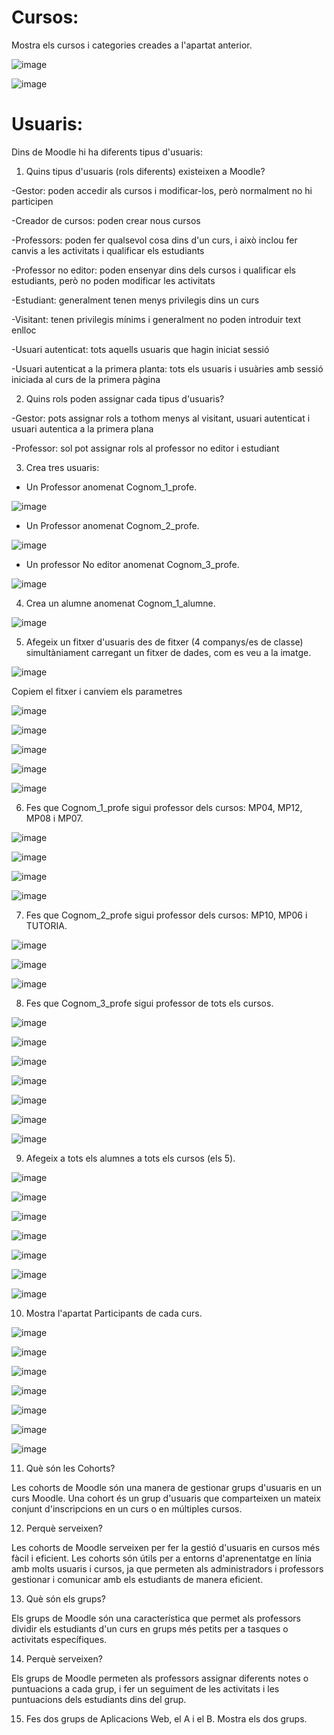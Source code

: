 # Cursos:

Mostra els cursos i categories creades a l'apartat anterior.

![image](https://user-images.githubusercontent.com/114162276/212097162-54280418-f24b-4028-baa6-aa4d952cecc3.png)

![image](https://user-images.githubusercontent.com/114162276/212097438-fe207437-bc70-443c-a428-f1c7871a8efe.png)

# Usuaris:

Dins de Moodle hi ha diferents tipus d'usuaris:

1. Quins tipus d'usuaris (rols diferents) existeixen a Moodle?

-Gestor: poden accedir als cursos i modificar-los, però normalment no hi participen

-Creador de cursos: poden crear nous cursos

-Professors: poden fer qualsevol cosa dins d'un curs, i això inclou fer canvis a les activitats i qualificar els estudiants

-Professor no editor: poden ensenyar dins dels cursos i qualificar els estudiants, però no poden modificar les activitats

-Estudiant: generalment tenen menys privilegis dins un curs

-Visitant: tenen privilegis mínims i generalment no poden introduir text enlloc

-Usuari autenticat: tots aquells usuaris que hagin iniciat sessió

-Usuari autenticat a la primera planta: tots els usuaris i usuàries amb sessió iniciada al curs de la primera pàgina

2. Quins rols poden assignar cada tipus d'usuaris?

-Gestor: pots assignar rols a tothom menys al visitant, usuari autenticat i usuari autentica a la primera plana

-Professor: sol pot assignar rols al professor no editor i estudiant

3. Crea tres usuaris:
  - Un Professor anomenat Cognom_1_profe.

![image](https://user-images.githubusercontent.com/114162276/212106253-a7fa82f8-343d-4400-b2ef-1b4629e23897.png)

  - Un Professor anomenat Cognom_2_profe.

![image](https://user-images.githubusercontent.com/114162276/212106787-02487f35-6d91-4cb3-a8cd-2da6fa5e8999.png)

  - Un professor No editor anomenat Cognom_3_profe.

![image](https://user-images.githubusercontent.com/114162276/212107468-7cc600b7-11bf-4407-90db-f62c11461797.png)

4.  Crea un alumne anomenat Cognom_1_alumne.

![image](https://user-images.githubusercontent.com/114162276/212109839-8a552336-9efb-436e-8121-3cdaef03c5e0.png)

5.  Afegeix un fitxer d'usuaris des de fitxer (4 companys/es de classe) simultàniament carregant un fitxer de dades, com es veu a la imatge.

![image](https://user-images.githubusercontent.com/110727546/205681118-13764074-331b-42b7-b051-38f816f8b931.png)

Copiem el fitxer i canviem els parametres

![image](https://user-images.githubusercontent.com/114162276/212115508-5addc053-4938-485b-bf00-aa689590e7d7.png)

![image](https://user-images.githubusercontent.com/114162276/212113249-033c7ebe-1934-46d9-9f38-e7180a2853db.png)

![image](https://user-images.githubusercontent.com/114162276/212113432-93e67e65-0efe-489f-aedf-fc9ba9f2d39a.png)

![image](https://user-images.githubusercontent.com/114162276/212116145-39e4c61f-1c14-48d9-a9f1-01fa77e96315.png)

![image](https://user-images.githubusercontent.com/114162276/212116425-26529075-cfc5-450f-a7a4-cc96bebcf0aa.png)

6. Fes que Cognom_1_profe sigui professor dels cursos: MP04, MP12, MP08 i MP07.

![image](https://user-images.githubusercontent.com/114162276/213226517-fd8122a9-86bc-4bd0-ac05-2a6e3918f371.png)

![image](https://user-images.githubusercontent.com/114162276/213226981-b8c85668-8d53-493e-b277-3909755a7571.png)

![image](https://user-images.githubusercontent.com/114162276/213227649-9b96bc9f-acb0-4a40-ae28-5d379a09a354.png)

![image](https://user-images.githubusercontent.com/114162276/213227915-8891c577-0820-4c63-b529-012aa9435afe.png)

7. Fes que Cognom_2_profe sigui professor dels cursos: MP10, MP06 i TUTORIA.

![image](https://user-images.githubusercontent.com/114162276/213229777-beecdfd3-b5cd-4114-84f4-95d0e1dff763.png)

![image](https://user-images.githubusercontent.com/114162276/213230383-e1bf1ca9-50af-4762-b7f4-d0f0c2dfa5dc.png)

![image](https://user-images.githubusercontent.com/114162276/213230650-dcaa8671-60cb-4075-9784-f6630136aae4.png)

8. Fes que Cognom_3_profe sigui professor de tots els cursos.

![image](https://user-images.githubusercontent.com/114162276/213232769-9427bc9b-00d1-4701-b015-0330951a4081.png)

![image](https://user-images.githubusercontent.com/114162276/213233005-64d3cce5-5986-401b-9e58-f916486c534e.png)

![image](https://user-images.githubusercontent.com/114162276/213233338-13a8e807-7648-42d6-b28b-c18c14614134.png)

![image](https://user-images.githubusercontent.com/114162276/213233667-0fe0cc21-81ff-4ee5-93d0-626258a69c21.png)

![image](https://user-images.githubusercontent.com/114162276/213233921-5fd0a9da-4afb-46a1-bcf5-c35f405ebbcd.png)

![image](https://user-images.githubusercontent.com/114162276/213234117-87c8c871-565e-4151-97a0-7ea329b31cb3.png)

![image](https://user-images.githubusercontent.com/114162276/213234336-419220db-ed7d-40b0-9f4d-ed5b9610ca21.png)

9. Afegeix a tots els alumnes a tots els cursos (els 5).

![image](https://user-images.githubusercontent.com/114162276/213236632-85f88017-9da7-4588-9996-72da85f745e3.png)

![image](https://user-images.githubusercontent.com/114162276/213236968-7559e304-3bc7-49fd-86f1-87e9dc7de184.png)

![image](https://user-images.githubusercontent.com/114162276/213237313-90a2c250-93c5-4534-b25a-78fdfe9ea104.png)

![image](https://user-images.githubusercontent.com/114162276/213237590-844f22b3-600f-48b4-a4fa-e6e6cd54afc3.png)

![image](https://user-images.githubusercontent.com/114162276/213237997-eb962a12-0cb4-4193-82ef-e21a9a3eae20.png)

![image](https://user-images.githubusercontent.com/114162276/213238239-92a59004-b424-4958-982b-d6f38665afe9.png)

![image](https://user-images.githubusercontent.com/114162276/213238620-f7777f17-7a53-4b29-beb1-f1fcc8d9287a.png)

10. Mostra l'apartat Participants de cada curs.

![image](https://user-images.githubusercontent.com/114162276/213239035-2424ad6d-25bb-4521-825d-ecd85be59ffa.png)

![image](https://user-images.githubusercontent.com/114162276/213239251-04509dd9-55c6-4b23-b488-8f464de10a0f.png)

![image](https://user-images.githubusercontent.com/114162276/213239423-afcd210d-b4aa-4730-b65b-e773d63d673b.png)

![image](https://user-images.githubusercontent.com/114162276/213245349-61a8b59c-e363-47aa-a417-bd18ff6d7d23.png)

![image](https://user-images.githubusercontent.com/114162276/213261209-da4fb1a9-f496-44eb-8b6b-c8969fec44aa.png)

![image](https://user-images.githubusercontent.com/114162276/213261300-48eaf024-37c6-477b-ba02-7d0a01e39563.png)

![image](https://user-images.githubusercontent.com/114162276/213261370-c9d1d59e-a39c-4bb9-855a-0fd939c59f3a.png)

11. Què són les Cohorts? 

Les cohorts de Moodle són una manera de gestionar grups d'usuaris en un curs Moodle. Una cohort és un grup d'usuaris que comparteixen un mateix conjunt d'inscripcions en un curs o en múltiples cursos. 

12. Perquè serveixen?

Les cohorts de Moodle serveixen per fer la gestió d'usuaris en cursos més fàcil i eficient.
Les cohorts són útils per a entorns d'aprenentatge en línia amb molts usuaris i cursos, ja que permeten als administradors i professors gestionar i comunicar amb els estudiants de manera eficient.

13. Què són els grups?

Els grups de Moodle són una característica que permet als professors dividir els estudiants d'un curs en grups més petits per a tasques o activitats específiques.

14. Perquè serveixen?

Els grups de Moodle permeten als professors assignar diferents notes o puntuacions a cada grup, i fer un seguiment de les activitats i les puntuacions dels estudiants dins del grup.

15. Fes dos grups de Aplicacions Web, el A i el B. Mostra els dos grups.




